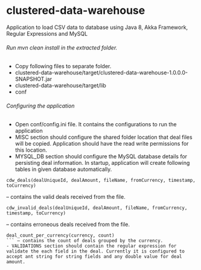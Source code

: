 # clustered-data-warehouse
Application to load CSV data to database using Java 8, Akka Framework, Regular Expressions and MySQL

###### Run mvn clean install in the extracted folder.
- Copy following files to separate folder.
- clustered-data-warehouse/target/clustered-data-warehouse-1.0.0.0-SNAPSHOT.jar 
- clustered-data-warehouse/target/lib
- conf

###### Configuring the application
- Open conf/config.ini file. It contains the configurations to run the application
- MISC section should configure the shared folder location that deal files will be copied. Application should have the read write permissions for this location.
- MYSQL_DB section should configure the MySQL database details for persisting deal information. In startup, application will create following tables in given database automatically.
```
cdw_deals(dealUniqueId, dealAmount, fileName, fromCurrency, timestamp, toCurrency)
```
 – contains the valid deals received from the file.
```
cdw_invalid_deals(dealUniqueId, dealAmount, fileName, fromCurrency, timestamp, toCurrency)
```
 – contains erroneous deals received from the file.
```
deal_count_per_currency(currency, count)
``` – contains the count of deals grouped by the currency.
- VALIDATIONS section should contain the regular expression for validate the each field in the deal. Currently it is configured to accept ant string for string fields and any double value for deal amount.


